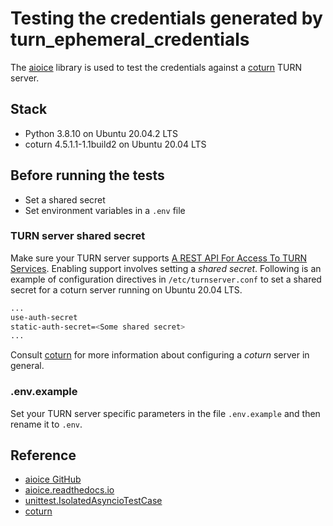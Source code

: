 # Testing the credentials generated by turn_ephemeral_credentials

The [aioice]((https://aioice.readthedocs.io/en/stable/api.html)) library is used to test the credentials against a [coturn](https://github.com/coturn/coturn) TURN server.

## Stack

- Python 3.8.10 on Ubuntu 20.04.2 LTS
- coturn 4.5.1.1-1.1build2 on Ubuntu 20.04 LTS

## Before running the tests

- Set a shared secret
- Set environment variables in a `.env` file

### TURN server shared secret

Make sure your TURN server supports [A REST API For Access To TURN Services](https://datatracker.ietf.org/doc/html/draft-uberti-behave-turn-rest-00#section-2.1). Enabling support involves setting a _shared secret_. Following is an example of configuration directives in `/etc/turnserver.conf` to set a shared secret for a coturn server running on Ubuntu 20.04 LTS.

```bash
...
use-auth-secret
static-auth-secret=<Some shared secret>
...
```

Consult [coturn](https://github.com/coturn/coturn) for more information about configuring a _coturn_ server in general.

### .env.example

Set your TURN server specific parameters in the file `.env.example` and then rename it to `.env`.

## Reference

- [aioice GitHub](https://github.com/aiortc/aioice)
- [aioice.readthedocs.io](https://aioice.readthedocs.io/en/stable/api.html)
- [unittest.IsolatedAsyncioTestCase](https://docs.python.org/3.8/library/unittest.html#unittest.IsolatedAsyncioTestCase)
- [coturn](https://github.com/coturn/coturn)


